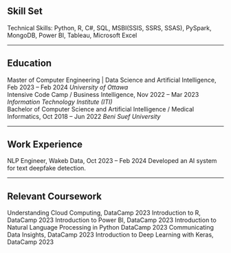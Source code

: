 ## Skill Set 
Technical Skills: Python, R, C#, SQL, MSBI(SSIS, SSRS, SSAS), PySpark, MongoDB, Power BI, Tableau, Microsoft Excel

---

## Education
Master of Computer Engineering | Data Science and Artificial Intelligence,	Feb 2023 – Feb 2024
*University of Ottawa*
<br>
Intensive Code Camp / Business Intelligence,	Nov 2022 – Mar 2023
*Information Technology Institute (ITI)*
<br>
Bachelor of Computer Science and Artificial Intelligence / Medical Informatics, 	Oct 2018 – Jun 2022
*Beni Suef University*

---

## Work Experience 
NLP Engineer, Wakeb Data, Oct 2023 – Feb 2024
Developed an AI system for text deepfake detection. 

---

## Relevant Coursework 
Understanding Cloud Computing, DataCamp 	2023
Introduction to R, DataCamp 	2023
Introduction to Power BI, DataCamp 	2023
Introduction to Natural Language Processing in Python DataCamp 	2023
Communicating Data Insights, DataCamp 	2023
Introduction to Deep Learning with Keras, DataCamp	2023

